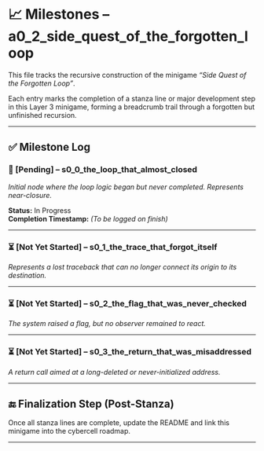<!-- milestones.md -->

# 📈 Milestones – a0_2_side_quest_of_the_forgotten_loop

This file tracks the recursive construction of the minigame *“Side Quest of the Forgotten Loop”*.

Each entry marks the completion of a stanza line or major development step in this Layer 3 minigame, forming a breadcrumb trail through a forgotten but unfinished recursion.

---

## ✅ Milestone Log

### 📌 [Pending] – s0_0_the_loop_that_almost_closed
*Initial node where the loop logic began but never completed. Represents near-closure.*

**Status:** In Progress  
**Completion Timestamp:** _(To be logged on finish)_

---

### ⏳ [Not Yet Started] – s0_1_the_trace_that_forgot_itself
*Represents a lost traceback that can no longer connect its origin to its destination.*

---

### ⏳ [Not Yet Started] – s0_2_the_flag_that_was_never_checked
*The system raised a flag, but no observer remained to react.*

---

### ⏳ [Not Yet Started] – s0_3_the_return_that_was_misaddressed
*A return call aimed at a long-deleted or never-initialized address.*

---

## 🔚 Finalization Step (Post-Stanza)
Once all stanza lines are complete, update the README and link this minigame into the cybercell roadmap.

---
